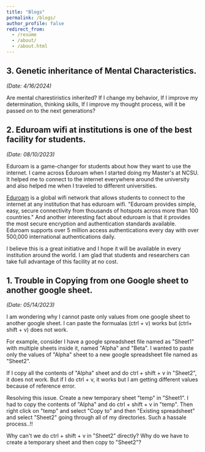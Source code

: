 ```yaml
---
title: "Blogs"
permalink: /blogs/
author_profile: false
redirect_from:
  - /resume
  - /about/
  - /about.html
---
```


## 3. Genetic inheritance of Mental Characteristics.

*(Date: 4/16/2024)*

Are mental charestiristics inherited? If I change my behavior, If I improve my determination, thinking skills,  If I improve my thought process, will it be passed on to the next generations?

## 2. Eduroam wifi at institutions is one of the best facility for students.

*(Date: 08/10/2023)*

Eduroam is a game-changer for students about how they want to use the internet. I came across Eduroam when I started doing my Master's at NCSU. It helped me to connect to the internet everywhere around the university and also helped me when I traveled to different universities.

[Eduroam](https://eduroam.org) is a global wifi network that allows students to connect to the internet at any institution that has eduroam wifi. "Eduroam provides simple, easy, secure connectivity from thousands of hotspots across more than 100 countries." And another interesting fact about eduroam is that it provides the most secure encryption and authentication standards available. Eduroam supports over 5 million access authentications every day with over 500,000 international authentications daily.

I believe this is a great initiative and I hope it will be available in every institution around the world. I am glad that students and researchers can take full advantage of this facility at no cost.

## 1. Trouble in Copying from one Google sheet to another google sheet.

*(Date: 05/14/2023)*

I am wondering why I cannot paste only values from one google sheet to another google sheet. I can paste the formualas (ctrl + v) works but (ctrl+ shift + v) does not work.

For example, consider I have a google spreadsheet file named as "Sheet1" with multiple sheets inside it, named "Alpha" and "Beta". I wanted to paste only the values of "Alpha" sheet to a new google spreadsheet file named as "Sheet2".

If I copy all the contents of "Alpha" sheet and do ctrl + shift + v in "Sheet2", it does not work. But if I do ctrl + v, it works but I am getting different values because of reference error.

Resolving this issue. Create a new temporary sheet "temp" in "Sheet1". I had to copy the contents of "Alpha" and do ctrl + shift + v in "temp". Then right click on "temp" and select "Copy to" and then "Existing spreadsheet" and select "Sheet2" going through all of my directories. Such a hassale process..!!

Why can't we do ctrl + shift + v in "Sheet2" directly? Why do we have to create a temporary sheet and then copy to "Sheet2"?
